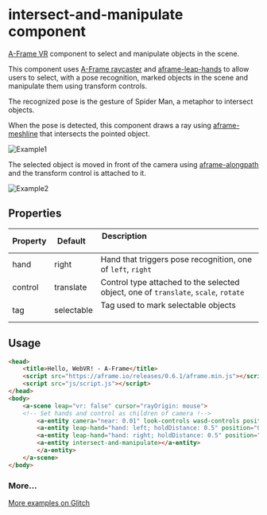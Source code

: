 # intersect-and-manipulate component
[A-Frame VR](https://aframe.io/) component to select and manipulate objects in the scene.

This component uses [A-Frame raycaster](https://github.com/aframevr/aframe/blob/master/docs/components/raycaster.md)
and [aframe-leap-hands](https://github.com/openleap/aframe-leap-hands/blob/master/README.md)
 to allow users to select, with a pose recognition, marked objects in the scene and manipulate them using transform controls.

The recognized pose is the gesture of Spider Man, a metaphor to intersect objects.
 
When the pose is detected, this component draws a ray using [aframe-meshline](https://github.com/andreasplesch/aframe-meshline-component)
that intersects the pointed object.

![Example1](https://github.com/Frac7/Tirocinio/blob/master/readme/intersect-and-manipulate/gif1.gif)

The selected object is moved in front of the camera using [aframe-alongpath](https://github.com/protyze/aframe-alongpath-component)
 and the transform control is attached to it.
 
![Example2](https://github.com/Frac7/Tirocinio/blob/master/readme/intersect-and-manipulate/gif.gif)
 
## Properties
| Property | Default    | Description                                                                     |
|----------|------------|---------------------------------------------------------------------------------|
| hand     | right      | Hand that triggers pose recognition, one of `left`, `right`                     |
| control  | translate  | Control type attached to the selected object, one of `translate`, `scale`, `rotate` |
| tag      | selectable | Tag used to mark selectable objects                                             |

## Usage
```html
<head>
    <title>Hello, WebVR! - A-Frame</title>
    <script src="https://aframe.io/releases/0.6.1/aframe.min.js"></script>
    <script src="js/script.js"></script>
</head>
<body>
    <a-scene leap="vr: false" cursor="rayOrigin: mouse">
    <!-- Set hands and control as children of camera !-->
        <a-entity camera="near: 0.01" look-controls wasd-controls position="0 1.5 0">
        <a-entity leap-hand="hand: left; holdDistance: 0.5" position="0 -0.25 -0.5"></a-entity>
        <a-entity leap-hand="hand: right; holdDistance: 0.5" position="0 -0.25 -0.5"></a-entity>
        <a-entity intersect-and-manipulate></a-entity>
        </a-entity>
    </a-scene>
</body>
```
### More...
[More examples on Glitch](https://mycomponent-examples.glitch.me/)
